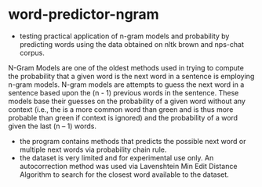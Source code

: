 # word-predictor-ngram
- testing practical application of n-gram models and probability by predicting words using the data obtained on nltk brown and nps-chat corpus.

N-Gram Models are one of the oldest methods used in trying to compute the probability that a given word is the next word in a sentence is employing n-gram models. N-gram models are attempts to guess the next word in a sentence based upon the (n - 1) previous words in the sentence. These models base their guesses on the probability of a given word without any context (i.e., the is a more common word than green and is thus more probable than green if context is ignored) and the probability of a word given the last (n – 1) words. 

- the program contains methods that predicts the possible next word or multiple next words via probability chain rule.
- the dataset is very limited and for experimental use only. An autocorrection method was used via Lavenshtein Min Edit Distance Algorithm to search for the closest word available to the dataset.

